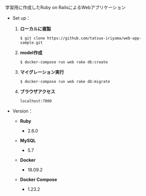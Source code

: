 学習用に作成したRuby on RailsによるWebアプリケーション

* Set up：

    1. **ローカルに複製**
        ```
        $ git clone https://github.com/tatsuo-iriyama/web-app-sample.git
        ```

    2. **model作成**
        ```
        $ docker-compose run web rake db:create
        ```

    3. **マイグレーション実行**
        ```
        $ docker-compose run web rake db:migrate
        ```

    4. **ブラウザアクセス**
        ```
        localhost:7000
        ```

* Version：

    - **Ruby**
        - 2.6.0

    - **MySQL**
        - 5.7

    - **Docker**
        - 18.09.2

    - **Docker Compose**
        - 1.23.2
